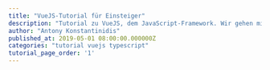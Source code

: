 ```yaml
---
title: "VueJS-Tutorial für Einsteiger"
description: "Tutorial zu VueJS, dem JavaScript-Framework. Wir gehen mit euch Schritt für Schritt die Konzepte des Frameworks anhand eines Beispiels durch."
author: "Antony Konstantinidis"
published_at: 2019-05-01 08:00:00.000000Z
categories: "tutorial vuejs typescript"
tutorial_page_order: '1'
---
```



